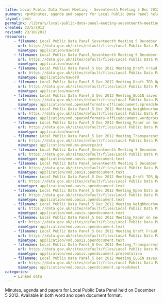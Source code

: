 ```yaml
---
title: Local Public Data Panel Meeting - Seventeenth Meeting 5 Dec 2012
summary: <p>Minutes, agenda and papers for Local Public Data Panel held on December 5 2012. Available in both word and open document format.</p>
layout: post
permalink: /library/local-public-data-panel-meeting-seventeenth-meeting-5-dec-2012
created: 23/5/2013
revised: 23/10/2013
resources:
    - filename: Local Public Data Panel_Seventeenth Meeting 5 December 2012_Agenda.doc
      url: https://data.gov.uk/sites/default/files/Local Public Data Panel_Seventeenth Meeting 5 December 2012_Agenda.doc
      mimetype: application/msword
    - filename: Local Public Data Panel_Seventeenth Meeting 5 December 2012_Minutes.doc
      url: https://data.gov.uk/sites/default/files/Local Public Data Panel_Seventeenth Meeting 5 December 2012_Minutes.doc
      mimetype: application/msword
    - filename: Local Public Data Panel_5 Dec 2012 Meeting_Draft Fraud Annex for comment.doc
      url: https://data.gov.uk/sites/default/files/Local Public Data Panel_5 Dec 2012 Meeting_Draft Fraud Annex for comment.doc
      mimetype: application/msword
    - filename: Local Public Data Panel_5 Dec 2012 Meeting_Draft TOR_Updated.doc
      url: https://data.gov.uk/sites/default/files/Local Public Data Panel_5 Dec 2012 Meeting_Draft TOR_Updated.doc
      mimetype: application/msword
    - filename: Local Public Data Panel_5 Dec 2012 Meeting_ELGIN saves money.xlsx
      url: https://data.gov.uk/sites/default/files/Local Public Data Panel_5 Dec 2012 Meeting_ELGIN saves money.xlsx
      mimetype: application/vnd.openxmlformats-officedocument.spreadsheetml.sheet
    - filename: Local Public Data Panel_5 Dec 2012 Meeting_Neighbourhood Planning Evidence Base Update.docx
      url: https://data.gov.uk/sites/default/files/Local Public Data Panel_5 Dec 2012 Meeting_Neighbourhood Planning Evidence Base Update.docx
      mimetype: application/vnd.openxmlformats-officedocument.wordprocessingml.document
    - filename: Local Public Data Panel_5 Dec 2012 Meeting_Paper on Sector Board governance.doc
      url: https://data.gov.uk/sites/default/files/Local Public Data Panel_5 Dec 2012 Meeting_Paper on Sector Board governance.doc
      mimetype: application/msword
    - filename: Local Public Data Panel_5 Dec 2012 Meeting_Transparency Code Consultation.ppt
      url: https://data.gov.uk/sites/default/files/Local Public Data Panel_5 Dec 2012 Meeting_Transparency Code Consultation.ppt
      mimetype: application/vnd.ms-powerpoint
    - filename: Local Public Data Panel_Seventeenth Meeting 5 December 2012_Minutes.odt
      url: https://data.gov.uk/sites/default/files/Local Public Data Panel_Seventeenth Meeting 5 December 2012_Minutes.odt
      mimetype: application/vnd.oasis.opendocument.text
    - filename: Local Public Data Panel_Seventeenth Meeting 5 December 2012_Agenda.odt
      url: https://data.gov.uk/sites/default/files/Local Public Data Panel_Seventeenth Meeting 5 December 2012_Agenda.odt
      mimetype: application/vnd.oasis.opendocument.text
    - filename: Local Public Data Panel_5 Dec 2012 Meeting_Draft TOR_Updated.odt
      url: https://data.gov.uk/sites/default/files/Local Public Data Panel_5 Dec 2012 Meeting_Draft TOR_Updated.odt
      mimetype: application/vnd.oasis.opendocument.text
    - filename: Local Public Data Panel_5 Dec 2012 Meeting_Open Data and Commercial Development.odt
      url: https://data.gov.uk/sites/default/files/Local Public Data Panel_5 Dec 2012 Meeting_Open Data and Commercial Development.odt
      mimetype: application/vnd.oasis.opendocument.text
    - filename: Local Public Data Panel_5 Dec 2012 Meeting_Neighbourhood Planning Evidence Base Update.odt
      url: https://data.gov.uk/sites/default/files/Local Public Data Panel_5 Dec 2012 Meeting_Neighbourhood Planning Evidence Base Update.odt
      mimetype: application/vnd.oasis.opendocument.text
    - filename: Local Public Data Panel_5 Dec 2012 Meeting_Paper on Sector Board governance.odt
      url: https://data.gov.uk/sites/default/files/Local Public Data Panel_5 Dec 2012 Meeting_Paper on Sector Board governance.odt
      mimetype: application/vnd.oasis.opendocument.text
    - filename: Local Public Data Panel_5 Dec 2012 Meeting_Draft Fraud Annex for comment.odt
      url: https://data.gov.uk/sites/default/files/Local Public Data Panel_5 Dec 2012 Meeting_Draft Fraud Annex for comment.odt
      mimetype: application/vnd.oasis.opendocument.text
    - filename: Local Public Data Panel_5 Dec 2012 Meeting_Transparency Code Consultation.odp
      url: https://data.gov.uk/sites/default/files/Local Public Data Panel_5 Dec 2012 Meeting_Transparency Code Consultation.odp
      mimetype: application/vnd.oasis.opendocument.presentation
    - filename: Local Public Data Panel_5 Dec 2012 Meeting_ELGIN saves money.ods
      url: https://data.gov.uk/sites/default/files/Local Public Data Panel_5 Dec 2012 Meeting_ELGIN saves money.ods
      mimetype: application/vnd.oasis.opendocument.spreadsheet
categories:
    - Linked data
---
```


<p>Minutes, agenda and papers for Local Public Data Panel held on December 5 2012. Available in both word and open document format.</p>
